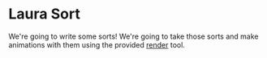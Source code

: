 # Laura Sort

We're going to write some sorts! We're going to take those sorts and make animations with them using the provided [render](render) tool.
